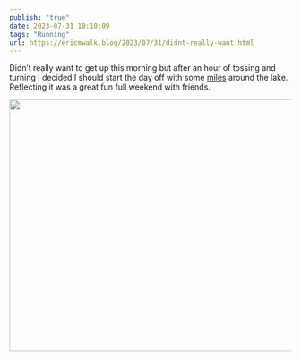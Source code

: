 ```yaml
---
publish: "true"
date: 2023-07-31 10:10:09
tags: "Running"
url: https://ericmwalk.blog/2023/07/31/didnt-really-want.html
---
```


Didn’t really want to get up this morning but after an hour of tossing and turning I decided I should start the day off with some [miles](https://strava.com/activities/9555629554) around the lake. Reflecting it was a great fun full weekend with friends.



<img src="uploads/2023/6713bf220f.jpg" width="600" height="450" alt="">